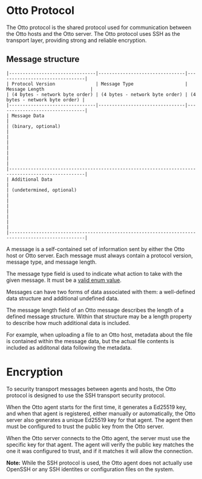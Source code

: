 # Otto Protocol

The Otto protocol is the shared protocol used for communication between the Otto hosts and the Otto server. The Otto
protocol uses SSH as the transport layer, providing strong and reliable encryption.

## Message structure

```
|--------------------------------|--------------------------------|--------------------------------|
| Protocol Version               | Message Type                   | Message Length                 |
| (4 bytes - network byte order) | (4 bytes - network byte order) | (4 bytes - network byte order) |
|--------------------------------|--------------------------------|--------------------------------|
| Message Data                                                                                     |
| (binary, optional)                                                                               |
|                                                                                                  |
|                                                                                                  |
|                                                                                                  |
|--------------------------------------------------------------------------------------------------|
| Additional Data                                                                                  |
| (undetermined, optional)                                                                         |
|                                                                                                  |
|                                                                                                  |
|                                                                                                  |
|--------------------------------------------------------------------------------------------------|
```

A message is a self-contained set of information sent by either the Otto host or Otto server. Each message must always
contain a protocol version, message type, and message length.

The message type field is used to indicate what action to take with the given message. It must be a
[valid enum value](https://pkg.go.dev/github.com/ecnepsnai/otto#MessageType).

Messages can have two forms of data associated with them: a well-defined data structure and additional undefined data.

The message length field of an Otto message describes the length of a defined message structure. Within that structure
may be a length property to describe how much additional data is included.

For example, when uploading a file to an Otto host, metadata about the file is contained within the message data, but
the actual file contents is included as additonal data following the metadata.

# Encryption

To security transport messages between agents and hosts, the Otto protocol is designed to use the SSH transport
security protocol.

When the Otto agent starts for the first time, it generates a Ed25519 key, and when that agent is registered, either
manually or automatically, the Otto server also generates a unique Ed25519 key for that agent. The agent then must
be configured to trust the public key from the Otto server.

When the Otto server connects to the Otto agent, the server must use the specific key for that agent. The agent will
verify the public key matches the one it was configured to trust, and if it matches it will allow the connection.

**Note:** While the SSH protocol is used, the Otto agent does not actually use OpenSSH or any SSH identites or
configuration files on the system.
